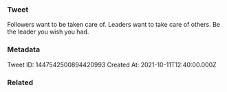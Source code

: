### Tweet
Followers want to be taken care of. Leaders want to take care of others. Be the leader you wish you had.

### Metadata
Tweet ID: 1447542500894420993
Created At: 2021-10-11T12:40:00.000Z

### Related

